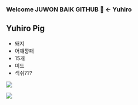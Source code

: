 ### Welcome JUWON BAIK GITHUB 🐷 <- Yuhiro

## Yuhiro Pig

- 돼지
- 어꺠깡패
- 15개
- 미드
- 섹쉬???

<a href="https://hits.seeyoufarm.com"><img src="https://hits.seeyoufarm.com/api/count/incr/badge.svg?url=https%3A%2F%2Fgithub.com%2FBAIKJUWON&count_bg=%23B211DE&title_bg=%23971CCE&icon=&icon_color=%23E7E7E7&title=hits&edge_flat=false"/></a>

<a href="https://bj.afreecatv.com/dmstj3715" target="_blank"><img src="https://img.shields.io/badge/Yuhiro pig-배경색?style=뱃지모양&logo=로고&logoColor=#50bcdf "/></a>

